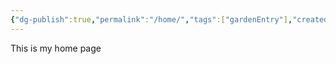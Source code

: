 ```yaml
---
{"dg-publish":true,"permalink":"/home/","tags":["gardenEntry"],"created":"2025-01-28T15:25:24.671+05:30","updated":"2025-01-28T09:29:52.483+05:30"}
---
```


This is my home page 